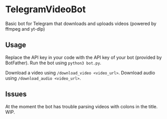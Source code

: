 # TelegramVideoBot
Basic bot for Telegram that downloads and uploads videos (powered by ffmpeg and yt-dlp)

## Usage
Replace the API key in your code with the API key of your bot (provided by BotFather).
Run the bot using `python3 bot.py`.

Download a video using `/download_video <video_url>`.
Download audio using `/download_audio <video_url>`.

## Issues
At the moment the bot has trouble parsing videos with colons in the title. WIP.
